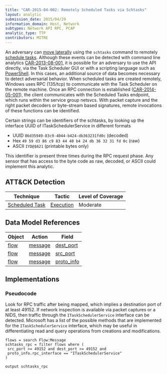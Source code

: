 ```yaml
---
title: "CAR-2015-04-002: Remotely Scheduled Tasks via Schtasks"
layout: analytic
submission_date: 2015/04/29
information_domain: Host, Network
subtypes: Network API RPC, PCAP
analytic_type: TTP
contributors: MITRE
---
```


An adversary can [move laterally](https://attack.mitre.org/tactics/TA0008) using the `schtasks` command to remotely [schedule tasks](https://attack.mitre.org/techniques/T1053). Although these events can be detected with command line analytics [CAR-2013-08-001](https://car.mitre.org/wiki/CAR-2013-08-001), it is possible for an adversary to use the API directly, via the Task Scheduler GUI or with a scripting language such as [PowerShell](https://attack.mitre.org/techniques/T1086). In this cases, an additional source of data becomes necessary to detect adversarial behavior. When scheduled tasks are created remotely, Windows uses RPC (135/tcp) to communicate with the Task Scheduler on the remote machine. Once an RPC connection is established ([CAR-2014-05-001](CAR-2014-05-001)), the client communicates with the Scheduled Tasks endpoint, which runs within the service group netsvcs. With packet capture and the right packet decoders or byte-stream based signatures, remote invocations of these functions can be identified.

Certain strings can be identifiers of the schtasks, by looking up the interface UUID of ITaskSchedulerService in different formats

-   UUID `86d35949-83c9-4044-b424-db363231fd0c` (decoded)
-   Hex `49 59 d3 86 c9 83 44 40 b4 24 db 36 32 31 fd 0c` (raw)
-   ASCII `IYD@$621` (printable bytes only)

This identifier is present three times during the RPC request phase. Any sensor that has access to the byte code as raw, decoded, or ASCII could implement this analytic.

## ATT&CK Detection

|Technique |Tactic |Level of Coverage |
|---|---|---|
|[Scheduled Task](https://attack.mitre.org/techniques/T1053/)|[Execution](https://attack.mitre.org/tactics/TA0002/)|Moderate|

## Data Model References

|Object|Action|Field|
|---|---|---|
|[flow](/data_model/flow) | [message](/data_model/flow#message) | [dest_port](/data_model/flow#dest_port) |
|[flow](/data_model/flow) | [message](/data_model/flow#message) | [src_port](/data_model/flow#src_port) |
|[flow](/data_model/flow) | [message](/data_model/flow#message) | [proto_info](/data_model/flow#proto_info) |


## Implementations

### Pseudocode

Look for RPC traffic after being mapped, which implies a destination port of at least 49152. If network inspection is available via packet captures or a NIDS, then traffic through the `ITaskSchedulerService` interface can be detected. Microsoft has a list of the possible methods that are implemented for the `ITaskSchedulerService` interface, which may be useful in differentiating read and query operations from creations and modifications.

```
flows = search Flow:Message
schtasks_rpc = filter flows where (
 src_port >= 49152 and dest_port >= 49152 and
 proto_info.rpc_interface == "ITaskSchedulerService"
)

output schtasks_rpc
```

